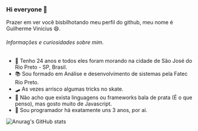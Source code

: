 ### Hi everyone 👋

Prazer em ver você bisbilhotando meu perfil do github, 
meu nome é Guilherme Vinicius 😄.

###### Informações e curiosidades sobre mim.

- 🌱 Tenho 24 anos e todos eles foram morando na cidade de São José do Rio Preto - SP, Brasil.
- 📚 Sou formado em Análise e desenvolvimento de sistemas pela Fatec Rio Preto.
- 🛹 As vezes arrisco algumas tricks no skate.
- 🤔 Não acho que exista linguagens ou frameworks bala de prata (É o que penso), mas gosto muito de Javascript.
- 🚀 Sou programador há exatamente uns 3 anos, por ai.

![Anurag's GitHub stats](https://github-readme-stats.vercel.app/api?username=guilhermeviiniidev&theme=material-palenight&show_icons=true)

<!--
**guilhermeviiniidev/guilhermeviiniidev** is a ✨ _special_ ✨ repository because its `README.md` (this file) appears on your GitHub profile.

Here are some ideas to get you started:

- 🔭 I’m currently working on ...
- 🌱 I’m currently learning ...
- 👯 I’m looking to collaborate on ...
- 🤔 I’m looking for help with ...
- 💬 Ask me about ...
- 📫 How to reach me: ...
- 😄 Pronouns: ...
- ⚡ Fun fact: ...
-->
